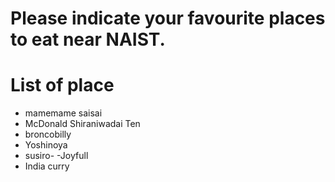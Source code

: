 # Please indicate your favourite places to eat near NAIST.

# List of place
- mamemame saisai
- McDonald Shiraniwadai Ten
- broncobilly
- Yoshinoya
- susiro-
-Joyfull
- India curry
